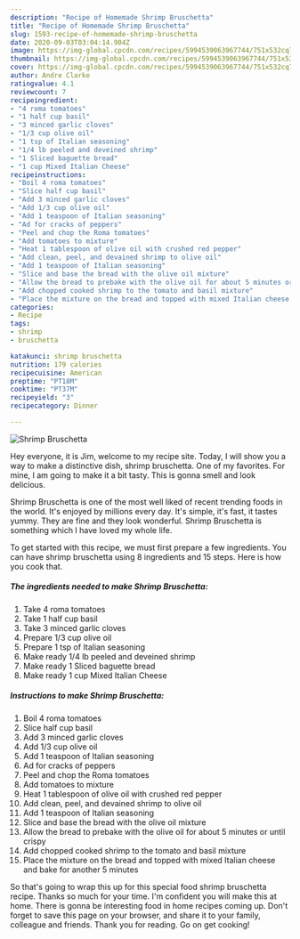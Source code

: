 ```yaml
---
description: "Recipe of Homemade Shrimp Bruschetta"
title: "Recipe of Homemade Shrimp Bruschetta"
slug: 1593-recipe-of-homemade-shrimp-bruschetta
date: 2020-09-03T03:04:14.904Z
image: https://img-global.cpcdn.com/recipes/5994539063967744/751x532cq70/shrimp-bruschetta-recipe-main-photo.jpg
thumbnail: https://img-global.cpcdn.com/recipes/5994539063967744/751x532cq70/shrimp-bruschetta-recipe-main-photo.jpg
cover: https://img-global.cpcdn.com/recipes/5994539063967744/751x532cq70/shrimp-bruschetta-recipe-main-photo.jpg
author: Andre Clarke
ratingvalue: 4.1
reviewcount: 7
recipeingredient:
- "4 roma tomatoes"
- "1 half cup basil"
- "3 minced garlic cloves"
- "1/3 cup olive oil"
- "1 tsp of Italian seasoning"
- "1/4 lb peeled and deveined shrimp"
- "1 Sliced baguette bread"
- "1 cup Mixed Italian Cheese"
recipeinstructions:
- "Boil 4 roma tomatoes"
- "Slice half cup basil"
- "Add 3 minced garlic cloves"
- "Add 1/3 cup olive oil"
- "Add 1 teaspoon of Italian seasoning"
- "Ad for cracks of peppers"
- "Peel and chop the Roma tomatoes"
- "Add tomatoes to mixture"
- "Heat 1 tablespoon of olive oil with crushed red pepper"
- "Add clean, peel, and devained shrimp to olive oil"
- "Add 1 teaspoon of Italian seasoning"
- "Slice and base the bread with the olive oil mixture"
- "Allow the bread to prebake with the olive oil for about 5 minutes or until crispy"
- "Add chopped cooked shrimp to the tomato and basil mixture"
- "Place the mixture on the bread and topped with mixed Italian cheese and bake for another 5 minutes"
categories:
- Recipe
tags:
- shrimp
- bruschetta

katakunci: shrimp bruschetta 
nutrition: 179 calories
recipecuisine: American
preptime: "PT18M"
cooktime: "PT37M"
recipeyield: "3"
recipecategory: Dinner

---
```



![Shrimp Bruschetta](https://img-global.cpcdn.com/recipes/5994539063967744/751x532cq70/shrimp-bruschetta-recipe-main-photo.jpg)

Hey everyone, it is Jim, welcome to my recipe site. Today, I will show you a way to make a distinctive dish, shrimp bruschetta. One of my favorites. For mine, I am going to make it a bit tasty. This is gonna smell and look delicious.

Shrimp Bruschetta is one of the most well liked of recent trending foods in the world. It's enjoyed by millions every day. It's simple, it's fast, it tastes yummy. They are fine and they look wonderful. Shrimp Bruschetta is something which I have loved my whole life.




To get started with this recipe, we must first prepare a few ingredients. You can have shrimp bruschetta using 8 ingredients and 15 steps. Here is how you cook that.

<!--inarticleads1-->

##### The ingredients needed to make Shrimp Bruschetta:

1. Take 4 roma tomatoes
1. Take 1 half cup basil
1. Take 3 minced garlic cloves
1. Prepare 1/3 cup olive oil
1. Prepare 1 tsp of Italian seasoning
1. Make ready 1/4 lb peeled and deveined shrimp
1. Make ready 1 Sliced baguette bread
1. Make ready 1 cup Mixed Italian Cheese




<!--inarticleads2-->

##### Instructions to make Shrimp Bruschetta:

1. Boil 4 roma tomatoes
1. Slice half cup basil
1. Add 3 minced garlic cloves
1. Add 1/3 cup olive oil
1. Add 1 teaspoon of Italian seasoning
1. Ad for cracks of peppers
1. Peel and chop the Roma tomatoes
1. Add tomatoes to mixture
1. Heat 1 tablespoon of olive oil with crushed red pepper
1. Add clean, peel, and devained shrimp to olive oil
1. Add 1 teaspoon of Italian seasoning
1. Slice and base the bread with the olive oil mixture
1. Allow the bread to prebake with the olive oil for about 5 minutes or until crispy
1. Add chopped cooked shrimp to the tomato and basil mixture
1. Place the mixture on the bread and topped with mixed Italian cheese and bake for another 5 minutes




So that's going to wrap this up for this special food shrimp bruschetta recipe. Thanks so much for your time. I'm confident you will make this at home. There is gonna be interesting food in home recipes coming up. Don't forget to save this page on your browser, and share it to your family, colleague and friends. Thank you for reading. Go on get cooking!
